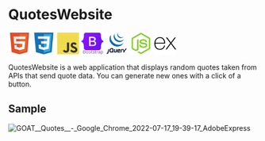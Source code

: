 # QuotesWebsite
<div>
 <img width="45px" src="https://raw.githubusercontent.com/devicons/devicon/c5378d6c2510ffa0b3e4475af95618a8048d6cf1/icons/html5/html5-original.svg">
 <img width="45px" src="https://raw.githubusercontent.com/devicons/devicon/master/icons/css3/css3-original.svg">
 <img width="45px" src="https://raw.githubusercontent.com/devicons/devicon/master/icons/javascript/javascript-original.svg">
 <img width="45px" src="https://raw.githubusercontent.com/devicons/devicon/master/icons/bootstrap/bootstrap-original-wordmark.svg">
 <img width="45px" src="https://raw.githubusercontent.com/devicons/devicon/master/icons/jquery/jquery-original-wordmark.svg">
 <img width="45px" src="https://raw.githubusercontent.com/devicons/devicon/c5378d6c2510ffa0b3e4475af95618a8048d6cf1/icons/nodejs/nodejs-original.svg">
 <img width="45px" src="https://raw.githubusercontent.com/devicons/devicon/master/icons/express/express-original.svg">
</div>

QuotesWebsite is a web application that displays random quotes taken from APIs that send quote data. You can generate new ones with a click of a button. 

## Sample

![GOAT__Quotes__-_Google_Chrome_2022-07-17_19-39-17_AdobeExpress](https://user-images.githubusercontent.com/104483060/179429506-358407a2-6bb8-4c35-9697-ae96bd859c17.gif)


